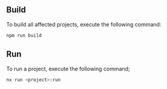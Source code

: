## Build

To build all affected projects, execute the following command:

```bash
npm run build
```

## Run

To run a project, execute the following command;

```bash
nx run <project>:run
```
